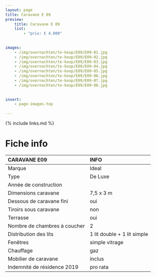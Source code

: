 ```yaml
---
layout: page
title: Caravane E 09
preview: 
    title: Caravane E 09
    list:
        - "prix: € 4.000"
        
        
images:
    - /img/overnachten/te-koop/E09/E09-01.jpg
    - /img/overnachten/te-koop/E09/E09-02.jpg
    - /img/overnachten/te-koop/E09/E09-03.jpg
    - /img/overnachten/te-koop/E09/E09-04.jpg
    - /img/overnachten/te-koop/E09/E09-05.jpg
    - /img/overnachten/te-koop/E09/E09-06.jpg
    - /img/overnachten/te-koop/E09/E09-07.jpg
    - /img/overnachten/te-koop/E09/E09-08.jpg
    
    
insert:
    - page-images-top
    
---
```


{% include links.md %}



# Fiche info 

CARAVANE E09                | INFO        | 
:---------------------------|:------------|
Marque                      |Ideal  
Type                        |De Luxe
Année de construction       |
Dimensions caravane         |7,5 x 3 m
Dessous de caravane fini    |oui
Tiroirs sous caravane       |non
Terrasse                    |oui
Nombre de chambres à coucher|2
Distribution des lits       |1 lit double + 1 lit simple
Fenêtres                    |simple vitrage
Chauffage                   |gaz
Mobilier de caravane        |inclus
Indemnité de résidence 2019 |pro rata